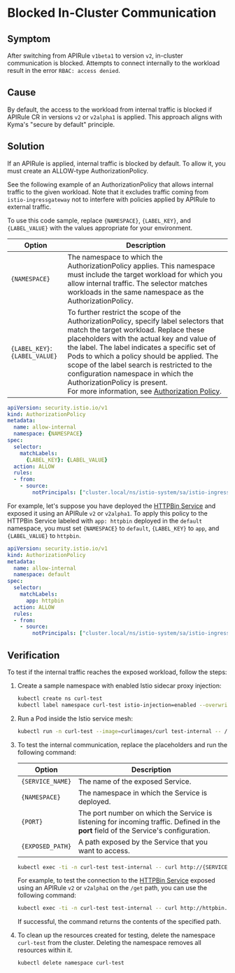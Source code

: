 # Blocked In-Cluster Communication

## Symptom
After switching from APIRule `v1beta1` to version `v2`, in-cluster communication is blocked. Attempts to connect internally to the workload result in the error `RBAC: access denied`.

## Cause

By default, the access to the workload from internal traffic is blocked if APIRule CR in versions `v2` or `v2alpha1` is applied.
This approach aligns with Kyma's "secure by default" principle.

## Solution

If an APIRule is applied, internal traffic is blocked by default. To allow it, you must create an ALLOW-type AuthorizationPolicy.

See the following example of an AuthorizationPolicy that allows internal traffic to the given workload. Note that it excludes traffic coming from `istio-ingressgateway` not to interfere with policies applied by APIRule to external traffic.

To use this code sample, replace `{NAMESPACE}`, `{LABEL_KEY}`, and `{LABEL_VALUE}` with the values appropriate for your environment.

| Option  | Description  |
|---|---|
|`{NAMESPACE}`   | The namespace to which the AuthorizationPolicy applies. This namespace must include the target workload for which you allow internal traffic. The selector matches workloads in the same namespace as the AuthorizationPolicy. |
|`{LABEL_KEY}`:`{LABEL_VALUE}`  | To further restrict the scope of the AuthorizationPolicy, specify label selectors that match the target workload. Replace these placeholders with the actual key and value of the label. The label indicates a specific set of Pods to which a policy should be applied. The scope of the label search is restricted to the configuration namespace in which the AuthorizationPolicy is present. <br>For more information, see [Authorization Policy](https://istio.io/latest/docs/reference/config/security/authorization-policy/).|

```yaml
apiVersion: security.istio.io/v1
kind: AuthorizationPolicy
metadata:
  name: allow-internal
  namespace: {NAMESPACE}
spec:
  selector:
    matchLabels:
      {LABEL_KEY}: {LABEL_VALUE}
  action: ALLOW
  rules:
  - from:
    - source:
        notPrincipals: ["cluster.local/ns/istio-system/sa/istio-ingressgateway-service-account"]
```

For example, let's suppose you have deployed the [HTTPBin Service](https://github.com/istio/istio/blob/master/samples/httpbin/httpbin.yaml) and exposed it using an APIRule `v2` or `v2alpha1`. To apply this policy to the HTTPBin Service labeled with `app: httpbin` deployed in the `default` namespace, you must set `{NAMESPACE}` to `default`, `{LABEL_KEY}` to `app`, and `{LABEL_VALUE}` to `httpbin`.

```yaml
apiVersion: security.istio.io/v1
kind: AuthorizationPolicy
metadata:
  name: allow-internal
  namespace: default
spec:
  selector:
    matchLabels:
      app: httpbin
  action: ALLOW
  rules:
  - from:
    - source:
        notPrincipals: ["cluster.local/ns/istio-system/sa/istio-ingressgateway-service-account"]
```

## Verification

To test if the internal traffic reaches the exposed workload, follow the steps:

1. Create a sample namespace with enabled Istio sidecar proxy injection:
    ```bash
    kubectl create ns curl-test 
    kubectl label namespace curl-test istio-injection=enabled --overwrite
    ```
2. Run a Pod inside the Istio service mesh:
    ```bash
    kubectl run -n curl-test --image=curlimages/curl test-internal -- /bin/sleep 3600
    ```
3. To test the internal communication, replace the placeholders and run the following command:

    | Option  | Description  |
    |---|---|
    |`{SERVICE_NAME}`   | The name of the exposed Service. |
    |`{NAMESPACE}`   | The namespace in which the Service is deployed. |
    |`{PORT}`   | The port number on which the Service is listening for incoming traffic. Defined in the **port** field of the Service's configuration. |
    |`{EXPOSED_PATH}`   | A path exposed by the Service that you want to access. |

    ```bash
    kubectl exec -ti -n curl-test test-internal -- curl http://{SERVICE_NAME}.{NAMESPACE}.svc.cluster.local:{PORT}/{EXPOSED_PATH}
    ```
    
    For example, to test the connection to the [HTTPBin Service](https://github.com/istio/istio/blob/master/samples/httpbin/httpbin.yaml) exposed using an APIRule `v2` or `v2alpha1` on the `/get` path, you can use the following command:
    
    ```bash
    kubectl exec -ti -n curl-test test-internal -- curl http://httpbin.default.svc.cluster.local:8000/get
    ```

    If successful, the command returns the contents of the specified path.

4. To clean up the resources created for testing, delete the namespace `curl-test` from the cluster. Deleting the namespace removes all resources within it.

    ```bash
    kubectl delete namespace curl-test
    ```

  